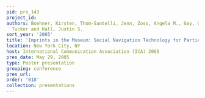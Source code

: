 ```yaml
---
pid: prs_143
project_id: 
authors: Boehner, Kirsten, Thom-Santelli, Jenn, Zoss, Angela M., Gay, Geri, Barrett,
  Tucker and Hall, Justin S.
sort_year: '2005'
title: 'Imprints in the Museum: Social Navigation Technology for Participatory Expression'
location: New York City, NY
host: International Communication Association (ICA) 2005
pres_date: May 29, 2005
type: Poster presentation
grouping: conference
pres_url: 
order: '018'
collection: presentations
---
```

